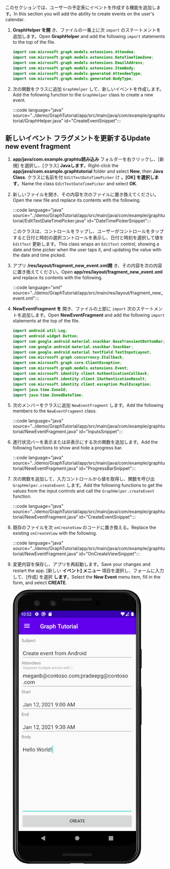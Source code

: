 <!-- markdownlint-disable MD002 MD041 -->

<span data-ttu-id="e043d-101">このセクションでは、ユーザーの予定表にイベントを作成する機能を追加します。</span><span class="sxs-lookup"><span data-stu-id="e043d-101">In this section you will add the ability to create events on the user's calendar.</span></span>

1. <span data-ttu-id="e043d-102">**GraphHelper を開** き、ファイルの一番上に次 `import` のステートメントを追加します。</span><span class="sxs-lookup"><span data-stu-id="e043d-102">Open **GraphHelper** and add the following `import` statements to the top of the file.</span></span>

    ```java
    import com.microsoft.graph.models.extensions.Attendee;
    import com.microsoft.graph.models.extensions.DateTimeTimeZone;
    import com.microsoft.graph.models.extensions.EmailAddress;
    import com.microsoft.graph.models.extensions.ItemBody;
    import com.microsoft.graph.models.generated.AttendeeType;
    import com.microsoft.graph.models.generated.BodyType;
    ```

1. <span data-ttu-id="e043d-103">次の関数をクラスに追加 `GraphHelper` して、新しいイベントを作成します。</span><span class="sxs-lookup"><span data-stu-id="e043d-103">Add the following function to the `GraphHelper` class to create a new event.</span></span>

    :::code language="java" source="../demo/GraphTutorial/app/src/main/java/com/example/graphtutorial/GraphHelper.java" id="CreateEventSnippet":::

## <a name="update-new-event-fragment"></a><span data-ttu-id="e043d-104">新しいイベント フラグメントを更新する</span><span class="sxs-lookup"><span data-stu-id="e043d-104">Update new event fragment</span></span>

1. <span data-ttu-id="e043d-105">**app/java/com.example.graphtu読み込み** フォルダーを右クリックし、[新規] を選択し、[クラス] **Javaします**。</span><span class="sxs-lookup"><span data-stu-id="e043d-105">Right-click the **app/java/com.example.graphtutorial** folder and select **New**, then **Java Class**.</span></span> <span data-ttu-id="e043d-106">クラスに名前を付 `EditTextDateTimePicker` け **、[OK] を選択します**。</span><span class="sxs-lookup"><span data-stu-id="e043d-106">Name the class `EditTextDateTimePicker` and select **OK**.</span></span>

1. <span data-ttu-id="e043d-107">新しいファイルを開き、その内容を次のファイルに置き換えてください。</span><span class="sxs-lookup"><span data-stu-id="e043d-107">Open the new file and replace its contents with the following.</span></span>

    :::code language="java" source="../demo/GraphTutorial/app/src/main/java/com/example/graphtutorial/EditTextDateTimePicker.java" id="DateTimePickerSnippet":::

    <span data-ttu-id="e043d-108">このクラスは、コントロールをラップし、ユーザーがコントロールをタップすると日付と時刻の選択コントロールを表示し、日付と時刻を選択して値を `EditText` 更新します。</span><span class="sxs-lookup"><span data-stu-id="e043d-108">This class wraps an `EditText` control, showing a date and time picker when the user taps it, and updating the value with the date and time picked.</span></span>

1. <span data-ttu-id="e043d-109">アプリ **/res/layout/fragment_new_event.xml開** き、その内容を次の内容に置き換えてください。</span><span class="sxs-lookup"><span data-stu-id="e043d-109">Open **app/res/layout/fragment_new_event.xml** and replace its contents with the following.</span></span>

    :::code language="xml" source="../demo/GraphTutorial/app/src/main/res/layout/fragment_new_event.xml":::

1. <span data-ttu-id="e043d-110">**NewEventFragment を** 開き、ファイルの上部に `import` 次のステートメントを追加します。</span><span class="sxs-lookup"><span data-stu-id="e043d-110">Open **NewEventFragment** and add the following `import` statements at the top of the file.</span></span>

    ```java
    import android.util.Log;
    import android.widget.Button;
    import com.google.android.material.snackbar.BaseTransientBottomBar;
    import com.google.android.material.snackbar.Snackbar;
    import com.google.android.material.textfield.TextInputLayout;
    import com.microsoft.graph.concurrency.ICallback;
    import com.microsoft.graph.core.ClientException;
    import com.microsoft.graph.models.extensions.Event;
    import com.microsoft.identity.client.AuthenticationCallback;
    import com.microsoft.identity.client.IAuthenticationResult;
    import com.microsoft.identity.client.exception.MsalException;
    import java.time.ZoneId;
    import java.time.ZonedDateTime;
    ```

1. <span data-ttu-id="e043d-111">次のメンバーをクラスに追加 `NewEventFragment` します。</span><span class="sxs-lookup"><span data-stu-id="e043d-111">Add the following members to the `NewEventFragment` class.</span></span>

    :::code language="java" source="../demo/GraphTutorial/app/src/main/java/com/example/graphtutorial/NewEventFragment.java" id="InputsSnippet":::

1. <span data-ttu-id="e043d-112">進行状況バーを表示または非表示にする次の関数を追加します。</span><span class="sxs-lookup"><span data-stu-id="e043d-112">Add the following functions to show and hide a progress bar.</span></span>

    :::code language="java" source="../demo/GraphTutorial/app/src/main/java/com/example/graphtutorial/NewEventFragment.java" id="ProgressBarSnippet":::

1. <span data-ttu-id="e043d-113">次の関数を追加して、入力コントロールから値を取得し、関数を呼び出 `GraphHelper.createEvent` します。</span><span class="sxs-lookup"><span data-stu-id="e043d-113">Add the following functions to get the values from the input controls and call the `GraphHelper.createEvent` function.</span></span>

    :::code language="java" source="../demo/GraphTutorial/app/src/main/java/com/example/graphtutorial/NewEventFragment.java" id="CreateEventSnippet":::

1. <span data-ttu-id="e043d-114">既存のファイルを次 `onCreateView` のコードに置き換える。</span><span class="sxs-lookup"><span data-stu-id="e043d-114">Replace the existing `onCreateView` with the following.</span></span>

    :::code language="java" source="../demo/GraphTutorial/app/src/main/java/com/example/graphtutorial/NewEventFragment.java" id="OnCreateViewSnippet":::

1. <span data-ttu-id="e043d-115">変更内容を保存し、アプリを再起動します。</span><span class="sxs-lookup"><span data-stu-id="e043d-115">Save your changes and restart the app.</span></span> <span data-ttu-id="e043d-116">[新しい **イベント] メニュー** 項目を選択し、フォームに入力して、[作成] を選択 **します**。</span><span class="sxs-lookup"><span data-stu-id="e043d-116">Select the **New Event** menu item, fill in the form, and select **CREATE**.</span></span>

    ![アプリのイベント作成フォームのスクリーンショット](images/create-event.png)
